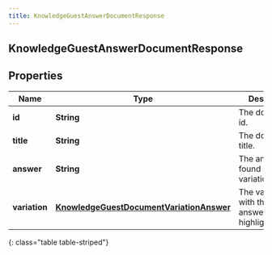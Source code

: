 ```yaml
---
title: KnowledgeGuestAnswerDocumentResponse
---
```

## KnowledgeGuestAnswerDocumentResponse


## Properties

| Name | Type | Description | Notes |
| ------------ | ------------- | ------------- | ------------- |
| **id** | <!----><!---->**String**<!----> | The document id. |  [optional] |
| **title** | <!----><!---->**String**<!----> | The document title. |  [optional] |
| **answer** | <!----><!---->**String**<!----> | The answer found inside a variationContent. |  [optional] |
| **variation** | <!----><!---->[**KnowledgeGuestDocumentVariationAnswer**](KnowledgeGuestDocumentVariationAnswer.html)<!----> | The variation with the answer's highlight data. |  [optional] |
{: class="table table-striped"}



